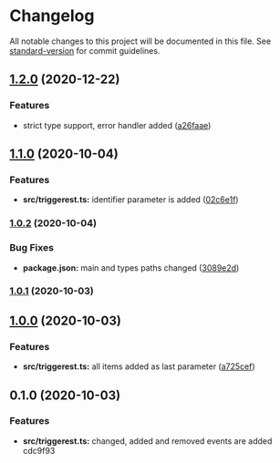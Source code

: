 # Changelog

All notable changes to this project will be documented in this file. See [standard-version](https://github.com/conventional-changelog/standard-version) for commit guidelines.

## [1.2.0](https://github.com/oktaysenkan/triggerest/compare/v1.1.0...v1.2.0) (2020-12-22)


### Features

* strict type support, error handler added ([a26faae](https://github.com/oktaysenkan/triggerest/commit/a26faae5a3b9f8323ffd4727142f3053deb12e99))

## [1.1.0](https://github.com/oktaysenkan/triggerest/compare/v1.0.2...v1.1.0) (2020-10-04)


### Features

* **src/triggerest.ts:** identifier parameter is added ([02c6e1f](https://github.com/oktaysenkan/triggerest/commit/02c6e1f185347c2c15e7cf9443f36e1ee65d43c4))

### [1.0.2](https://github.com/oktaysenkan/triggerest/compare/v1.0.1...v1.0.2) (2020-10-04)


### Bug Fixes

* **package.json:** main and types paths changed ([3089e2d](https://github.com/oktaysenkan/triggerest/commit/3089e2dca4f6c0443e890ec41a1bde3a4760a881))

### [1.0.1](https://github.com/oktaysenkan/triggerest/compare/v1.0.0...v1.0.1) (2020-10-03)

## [1.0.0](https://github.com/oktaysenkan/triggerest/compare/v0.1.0...v1.0.0) (2020-10-03)


### Features

* **src/triggerest.ts:** all items added as last parameter ([a725cef](https://github.com/oktaysenkan/triggerest/commit/a725cefebd77e627b3515e552fba08df4ca784eb))

## 0.1.0 (2020-10-03)


### Features

* **src/triggerest.ts:** changed, added and removed events are added cdc9f93
